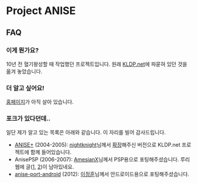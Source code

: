 Project ANISE
=============

FAQ
---

### 이게 뭔가요? ###

10년 전 혈기왕성할 때 작업했던 프로젝트입니다. 원래 [KLDP.net](http://kldp.net/projects/anise)에 파묻혀 있던 것을 옮겨 놓았습니다.

### 더 알고 싶어요! ###

[홈페이지](http://tomyun.pe.kr/projectanise/)가 아직 살아 있습니다.

### 포크가 있다던데.. ###

일단 제가 알고 있는 목록은 아래와 같습니다. 이 자리를 빌어 감사드립니다.

* [ANISE+](http://kldp.net/projects/anise/) (2004-2005): [nightknight](http://mystictales.net/)님께서 [확장](http://kldp.net/projects/anise/forum/310205)해주신 버전으로 KLDP.net 프로젝트에 함께 들어있습니다.
* AnisePSP (2006-2007): [AmesianX](https://twitter.com/amesianx)님께서 PSP용으로 포팅해주셨습니다. 루리웹에 글([1](http://ruliweb.daum.net/gaia/do/ruliweb/default/psp/135/read?articleId=3486698&objCate1=993&bbsId=G005), [2](http://ruliweb.daum.net/gaia/do/ruliweb/default/psp/135/read?articleId=5211019&objCate1=993&bbsId=G005))이 남아있네요.
* [anise-port-android](http://code.google.com/p/anise-port-android/) (2012): [이정훈](http://jeonghun_lee.blog.me/70135245828)님께서 안드로이드용으로 포팅해주셨습니다.
